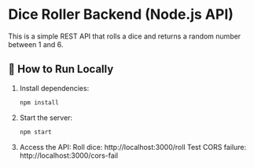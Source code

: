 # Dice Roller Backend (Node.js API)
This is a simple REST API that rolls a dice and returns a random number between 1 and 6.

## 🚀 How to Run Locally
1. Install dependencies:
   ```sh
   npm install
2. Start the server:
   ```sh
   npm start
3. Access the API:
Roll dice: http://localhost:3000/roll
Test CORS failure: http://localhost:3000/cors-fail
